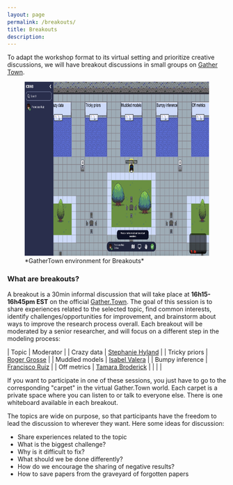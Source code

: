 ```yaml
---
layout: page
permalink: /breakouts/
title: Breakouts
description:
---
```


To adapt the workshop format to its virtual setting and prioritize creative discussions, we will have breakout discussions in small groups on [Gather Town](
https://gather.town/app/5163xhrHdSWrUZsG/ICBINB).

<figure> <img src="../assets/img/gathertown/05_breakout.png" height="400" /> <figcaption>*GatherTown environment for Breakouts*</figcaption> </figure>

### What are breakouts?

A breakout is a 30min informal discussion that will take place at **16h15-16h45pm EST** on the official [Gather.Town](https://gather.town/app/5163xhrHdSWrUZsG/ICBINB). The goal of this session is to share experiences related to the selected topic, find common interests, identify challenges/opportunities for improvement,  and brainstorm about ways to improve the research process overall. Each breakout will be moderated by a senior researcher, and will focus on a different step in the modeling process:

| Topic         | Moderator |
| Crazy data        | [Stephanie Hyland](https://sthy.land/pages/bio.html) |
| Tricky priors         | [Roger Grosse](http://www.cs.toronto.edu/~rgrosse/) |
| Muddled models      | [Isabel Valera](https://ivaleram.github.io/) |
| Bumpy inference  | [Francisco Ruiz](https://franrruiz.github.io/)  |
| Off metrics | [Tamara Broderick](https://people.csail.mit.edu/tbroderick/) |
| | |

If you want to participate in one of these sessions, you just have to go to the corresponding "carpet" in the virtual Gather.Town world. Each carpet is a private space where you can listen to or talk to everyone else. There is one whiteboard available in each breakout.

The topics are wide on purpose, so that participants have the freedom to lead the discussion to wherever they want. Here some ideas for discussion:

* Share experiences related to the topic
* What is the biggest challenge?
* Why is it difficult to fix?
* What should we be done differently?
* How do we encourage the sharing of negative results?
* How to save papers from the graveyard of forgotten papers
